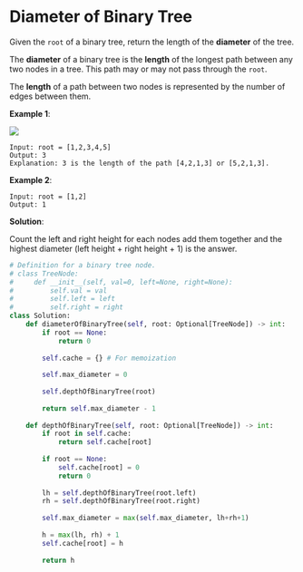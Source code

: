 # Diameter of Binary Tree

Given the `root` of a binary tree, return the length of the **diameter** of 
the tree.

The **diameter** of a binary tree is the **length** of the longest path 
between any two nodes in a tree. This path may or may not pass through the 
`root`.

The **length** of a path between two nodes is represented by the number of 
edges between them.

**Example 1**:

![](https://assets.leetcode.com/uploads/2021/03/06/diamtree.jpg)

```
Input: root = [1,2,3,4,5]
Output: 3
Explanation: 3 is the length of the path [4,2,1,3] or [5,2,1,3].
```

**Example 2**:

```
Input: root = [1,2]
Output: 1
```

**Solution**:

Count the left and right height for each nodes add them together and the highest diameter (left height + right height + 1) is the answer.


```python
# Definition for a binary tree node.
# class TreeNode:
#     def __init__(self, val=0, left=None, right=None):
#         self.val = val
#         self.left = left
#         self.right = right
class Solution:
    def diameterOfBinaryTree(self, root: Optional[TreeNode]) -> int:
        if root == None:
            return 0
        
        self.cache = {} # For memoization
        
        self.max_diameter = 0
        
        self.depthOfBinaryTree(root)
        
        return self.max_diameter - 1
        
    def depthOfBinaryTree(self, root: Optional[TreeNode]) -> int:
        if root in self.cache:
            return self.cache[root]
        
        if root == None:
            self.cache[root] = 0
            return 0
        
        lh = self.depthOfBinaryTree(root.left)
        rh = self.depthOfBinaryTree(root.right)
        
        self.max_diameter = max(self.max_diameter, lh+rh+1)
        
        h = max(lh, rh) + 1
        self.cache[root] = h
        
        return h

```